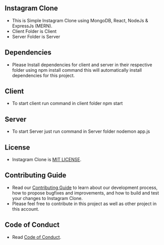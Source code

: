 ## Instagram Clone

- This is Simple Instagram Clone using MongoDB, React, NodeJs & ExpressJs (MERN).
- Client Folder is Client
- Server Folder is Server

## Dependencies

- Please Install dependencies for client and server in their respective folder using npm install command this will automatically install dependencies for this project.

## Client

- To start client run command in client folder npm start

## Server

- To start Server just run command in Server folder nodemon app.js

## License

- Instagram Clone is [MIT LICENSE](./LICENSE).

## Contributing Guide

- Read our [Contributing Guide](./CONTRIBUTING.md) to learn about our development process, how to propose bugfixes and improvements, and how to build and test your changes to Instagram Clone.
- Please feel free to contribute in this project as well as other project in this account.

## Code of Conduct

- Read [Code of Conduct](./CODE_OF_CONDUCT.md).
